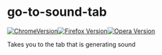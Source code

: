 # go-to-sound-tab
[![ChromeVersion][chrome-version-image]][chrome-version-url][![Firefox Version][firefox-version-image]][firefox-version-url][![Opera Version][opera-version-image]][opera-version-url]

Takes you to the tab that is generating sound

[chrome-version-url]: https://chrome.google.com/webstore/detail/jchebkhlmlddngocdbbdolapcjcoogfm
[chrome-version-image]: https://img.shields.io/chrome-web-store/v/jchebkhlmlddngocdbbdolapcjcoogfm?color=Blue
[firefox-version-url]: https://addons.mozilla.org/en-US/firefox/addon/go-to-sound-tab/
[firefox-version-image]: https://img.shields.io/amo/v/go-to-sound-tab?color=blue
[opera-version-url]: https://addons.opera.com/en/extensions/details/go-to-sound-tab/
[opera-version-image]: https://img.shields.io/amo/v/go-to-sound-tab?color=blue&label=opera%20add-on

